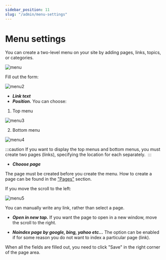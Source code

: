 ```yaml
---
sidebar_position: 11
slug: "/admin/menu-settings"
---
```


# Menu settings

You can create a two-level menu on your site by adding pages, links, topics, or categories.

![menu](/img/menu.png)

Fill out the form:

![menu2](/img/menu2.png)

- **_Link text_**
- **_Position._** You can choose:

1. Top menu

![menu3](/img/menu3.png)

2. Bottom menu

![menu4](/img/menu4.png)

:::caution
If you want to display the top menus and bottom menus, you must create two pages (links), specifying the location for each separately. 
:::

- **_Choose page_**

The page must be created before you create the menu. How to create a page can be found in the ["Pages"](https://docs.mywebforum.com/admin/pages) section.

If you move the scroll to the left:

![menu5](/img/menu5.png)

You can manually write any link, rather than select a page.

- **_Open in new tap._** If you want the page to open in a new window, move the scroll to the right.

- **_Noindex page by google, bing, yahoo etc..._** The option can be enabled if for some reason you do not want to index a particular page (link).

When all the fields are filled out, you need to click "Save" in the right corner of the page area.

